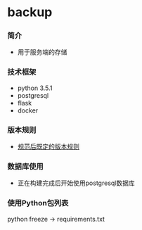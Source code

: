 # backup
### 简介
  * 用于服务端的存储
### 技术框架
  * python 3.5.1
  * postgresql
  * flask
  * docker
  
### 版本规则
  * [规范后既定的版本规则](https://blog.csdn.net/yzlll/article/details/84259242)

### 数据库使用
  * 正在构建完成后开始使用postgresql数据库
  
### 使用Python包列表
  python freeze -> requirements.txt
